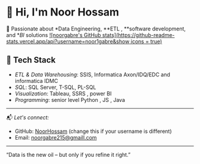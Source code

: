 # 👋 Hi, I'm Noor Hossam

🚀 Passionate about *Data Engineering, **ETL , **software development, and **BI* solutions
[![noorgabre's GitHub stats](https://github-readme-stats.vercel.app/api?username=noor1gabre&show icons = true)](https://github.com/noor1gabre/github-readme-stats)
## 🧰 Tech Stack

- *ETL & Data Warehousing*: SSIS, Informatica Axon/IDQ/EDC and informatica IDMC
- *SQL*: SQL Server, T-SQL, PL-SQL
- *Visualization*: Tableau, SSRS , power BI
- *Programming*: senior level Python , JS , Java

---

📬 *Let's connect:*
- GitHub: [NoorHossam](https://github.com/NoorHossam) (change this if your username is different)
- Email: noorgabre215@gmaill.com

---

“Data is the new oil – but only if you refine it right.”
